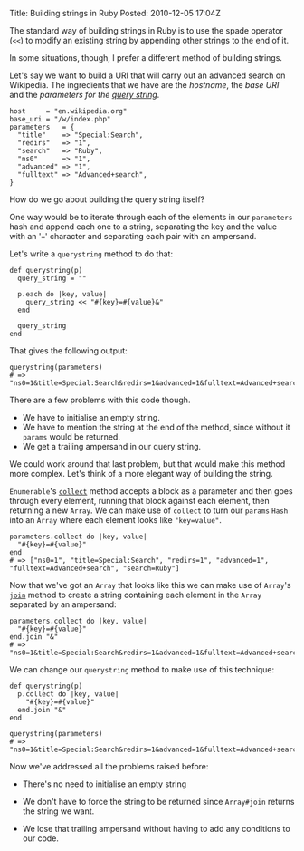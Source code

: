 Title: Building strings in Ruby
Posted: 2010-12-05 17:04Z

The standard way of building strings in Ruby is to use the spade operator (`<<`) to modify an existing string by appending other strings to the end of it.

In some situations, though, I prefer a different method of building strings.

Let's say we want to build a URI that will carry out an advanced search on Wikipedia. The ingredients that we have are the *hostname*, the *base URI* and the *parameters for the [query string][qs]*.

    host     = "en.wikipedia.org"
    base_uri = "/w/index.php"
    parameters   = {
      "title"    => "Special:Search",
      "redirs"   => "1",
      "search"   => "Ruby",
      "ns0"      => "1",
      "advanced" => "1",
      "fulltext" => "Advanced+search",
    }
    
How do we go about building the query string itself?

One way would be to iterate through each of the elements in our `parameters` hash and append each one to a string, separating the key and the value with an '`=`' character and separating each pair with an ampersand.

Let's write a `querystring` method to do that:

    def querystring(p)
      query_string = ""

      p.each do |key, value|
        query_string << "#{key}=#{value}&"
      end

      query_string
    end

That gives the following output:

    querystring(parameters)
    # => "ns0=1&title=Special:Search&redirs=1&advanced=1&fulltext=Advanced+search&search=Ruby&"

There are a few problems with this code though.

* We have to initialise an empty string.
* We have to mention the string at the end of the method, since without it `params` would be returned.
* We get a trailing ampersand in our query string.

We could work around that last problem, but that would make this method more complex. Let's think of a more elegant way of building the string.

`Enumerable`'s [`collect`][collect] method accepts a block as a parameter and then goes through every element, running that block against each element, then returning a new `Array`. We can make use of `collect` to turn our `params` `Hash` into an `Array` where each element looks like `"key=value"`.

    parameters.collect do |key, value|
      "#{key}=#{value}"
    end
    # => ["ns0=1", "title=Special:Search", "redirs=1", "advanced=1", "fulltext=Advanced+search", "search=Ruby"]

Now that we've got an `Array` that looks like this we can make use of `Array`'s [`join`][join] method to create a string containing each element in the `Array` separated by an ampersand:
    
    parameters.collect do |key, value|
      "#{key}=#{value}"
    end.join "&"
    # => "ns0=1&title=Special:Search&redirs=1&advanced=1&fulltext=Advanced+search&search=Ruby"

We can change our `querystring` method to make use of this technique:

    def querystring(p)
      p.collect do |key, value|
        "#{key}=#{value}"
      end.join "&"
    end

    querystring(parameters)
    # => "ns0=1&title=Special:Search&redirs=1&advanced=1&fulltext=Advanced+search&search=Ruby"

Now we've addressed all the problems raised before:

* There's no need to initialise an empty string
* We don't have to force the string to be returned since `Array#join` returns the string we want.
* We lose that trailing ampersand without having to add any conditions to our code.

  [qs]: http://en.wikipedia.org/wiki/Query_string
  [collect]: http://ruby-doc.org/core/classes/Enumerable.html#M003127
  [join]: http://ruby-doc.org/core/classes/Array.html#M002182